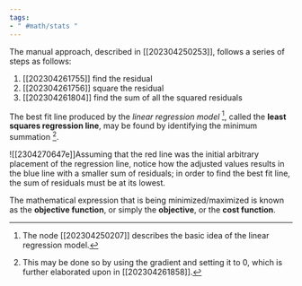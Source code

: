 ```yaml
---
tags:
- " #math/stats "
---
```


The manual approach, described in [[202304250253]], follows a series of steps as follows:
1. [[202304261755]] find the residual
2. [[202304261756]] square the residual
3. [[202304261804]] find the sum of all the squared residuals 

The best fit line produced by the *linear regression model* [^1], called the **least squares regression line**, may be found by identifying the minimum summation [^2].  <!--SR:!2023-09-22,9,208-->

![[2304270647e]]Assuming that the red line was the initial arbitrary placement of the regression line, notice how the adjusted values results in the blue line with a smaller sum of residuals; in order to find the best fit line, the sum of residuals must be at its lowest.

The mathematical expression that is being minimized/maximized is known as the **objective function**, or simply the **objective**, or the **cost function**. <!--SR:!2024-03-19,196,270!2023-12-09,88,268!2024-01-17,150,288-->

[^1]: The node [[202304250207]] describes the basic idea of the linear regression model.
[^2]: This may be done so by using the gradient and setting it to 0, which is further elaborated upon in [[202304261858]].